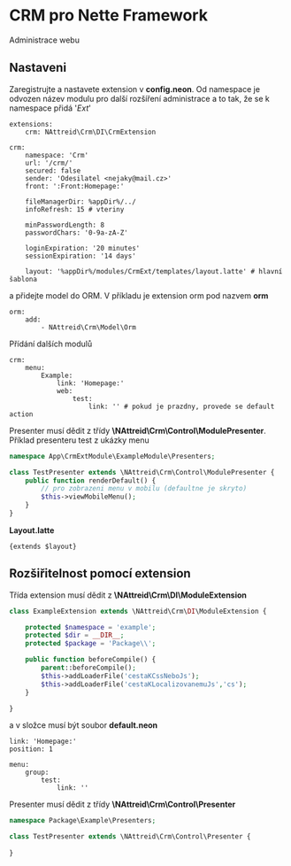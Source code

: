 # CRM pro Nette Framework
Administrace webu

## Nastaveni
Zaregistrujte a nastavete extension v **config.neon**. Od namespace je odvozen název modulu pro další rozšíření administrace a to tak, že se k namespace přidá '*Ext*'
```neon
extensions:
    crm: NAttreid\Crm\DI\CrmExtension

crm:
    namespace: 'Crm'
    url: '/crm/'
    secured: false
    sender: 'Odesilatel <nejaky@mail.cz>'
    front: ':Front:Homepage:'

    fileManagerDir: %appDir%/../
    infoRefresh: 15 # vteriny

    minPasswordLength: 8
    passwordChars: '0-9a-zA-Z'

    loginExpiration: '20 minutes'
    sessionExpiration: '14 days'

    layout: '%appDir%/modules/CrmExt/templates/layout.latte' # hlavní šablona
```

a přidejte model do ORM. V příkladu je extension orm pod nazvem **orm**
```neon
orm:
    add:
        - NAttreid\Crm\Model\Orm
```

Přídání dalších modulů
```neon
crm:
    menu:
        Example:
            link: 'Homepage:'
            web:
                test:
                    link: '' # pokud je prazdny, provede se default action
```
Presenter musí dědit z třídy **\NAttreid\Crm\Control\ModulePresenter**. Příklad presenteru test z ukázky menu
```php
namespace App\CrmExtModule\ExampleModule\Presenters;

class TestPresenter extends \NAttreid\Crm\Control\ModulePresenter {
    public function renderDefault() {
        // pro zobrazeni menu v mobilu (defaultne je skryto)
        $this->viewMobileMenu();
    }
}
```

**Layout.latte**
```latte
{extends $layout}
```

## Rozšiřitelnost pomocí extension
Třída extension musí dědit z **\NAttreid\Crm\DI\ModuleExtension**
```php
class ExampleExtension extends \NAttreid\Crm\DI\ModuleExtension {

    protected $namespace = 'example';
    protected $dir = __DIR__;
    protected $package = 'Package\\';

    public function beforeCompile() {
        parent::beforeCompile();
        $this->addLoaderFile('cestaKCssNeboJs');
        $this->addLoaderFile('cestaKLocalizovanemuJs','cs');
    }

}
```

a v složce musí být soubor **default.neon**
```neon
link: 'Homepage:'
position: 1

menu:
    group:
        test:
            link: ''
```

Presenter musí dědit z třídy **\NAttreid\Crm\Control\Presenter**
```php
namespace Package\Example\Presenters;

class TestPresenter extends \NAttreid\Crm\Control\Presenter {
    
}
```



